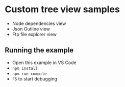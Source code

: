 # Custom tree view samples

- Node dependencies view
- Json Outline view
- Ftp file explorer view

## Running the example

- Open this example in VS Code
- `npm install`
- `npm run compile`
- `F5` to start debugging
